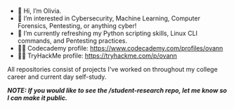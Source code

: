 - 👋 Hi, I’m Olivia.
- 👀 I’m interested in Cybersecurity, Machine Learning, Computer Forensics, Pentesting, or anything cyber!
- 🌱 I’m currently refreshing my Python scripting skills, Linux CLI commands, and Pentesting practices.
- 👩‍💻 Codecademy profile: https://www.codecademy.com/profiles/ovann
- 🕵️‍♀️ TryHackMe profile: https://tryhackme.com/p/ovann

All repositories consist of projects I've worked on throughout my college career and current day self-study.

***NOTE: If you would like to see the /student-research repo, let me know so I can make it public.***
<!---
ovannnn/ovannnn is a ✨ special ✨ repository because its `README.md` (this file) appears on your GitHub profile.
You can click the Preview link to take a look at your changes.
--->
